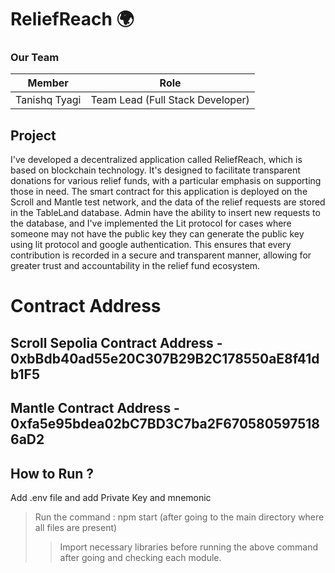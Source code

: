 # ReliefReach 🌍

### Our Team
Member | Role
------------- | -------------
Tanishq Tyagi | Team Lead (Full Stack Developer)

## Project

I've developed a decentralized application called ReliefReach, which is based on blockchain technology. It's designed to facilitate transparent donations for various relief funds, with a particular emphasis on supporting those in need. The smart contract for this application is deployed on the Scroll and Mantle test network, and the data of the relief requests are stored in the TableLand database. Admin have the ability to insert new requests to the database, and I've implemented the Lit protocol for cases where someone may not have the public key they can generate the public key using lit protocol and google authentication. This ensures that every contribution is recorded in a secure and transparent manner, allowing for greater trust and accountability in the relief fund ecosystem.

# Contract Address
## Scroll Sepolia Contract Address - 0xbBdb40ad55e20C307B29B2C178550aE8f41db1F5

## Mantle Contract Address         - 0xfa5e95bdea02bC7BD3C7ba2F6705805975186aD2


## How to Run ?
Add .env file and add Private Key and mnemonic
> Run the command : npm start (after going to the main directory where all files are present)
>> Import necessary libraries before running the above command after going and checking each module.
